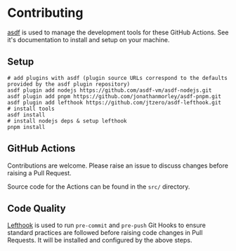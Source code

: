 # Contributing

[asdf](https://asdf-vm.com) is used to manage the development tools for these
GitHub Actions. See it's documentation to install and setup on your machine.

## Setup

```shell
# add plugins with asdf (plugin source URLs correspond to the defaults provided by the asdf plugin repository)
asdf plugin add nodejs https://github.com/asdf-vm/asdf-nodejs.git
asdf plugin add pnpm https://github.com/jonathanmorley/asdf-pnpm.git
asdf plugin add lefthook https://github.com/jtzero/asdf-lefthook.git
# install tools
asdf install
# install nodejs deps & setup lefthook
pnpm install
```

## GitHub Actions

Contributions are welcome. Please raise an issue to discuss changes before
raising a Pull Request.

Source code for the Actions can be found in the `src/` directory.

## Code Quality

[Lefthook](https://github.com/evilmartians/lefthook) is used to run `pre-commit`
and `pre-push` Git Hooks to ensure standard practices are followed
before raising code changes in Pull Requests. It will be installed and
configured by the above steps.
